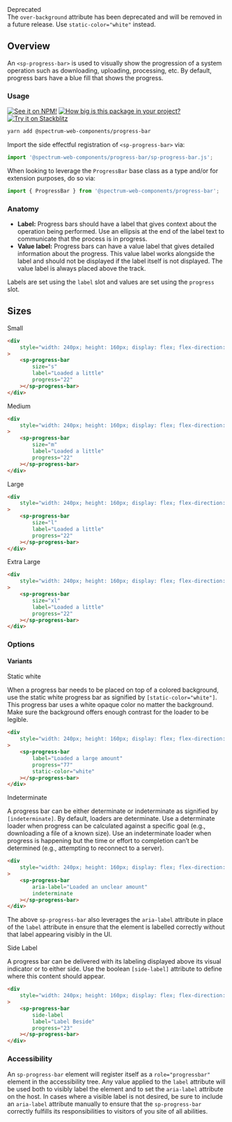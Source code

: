 <sp-alert-banner open variant="info">
    <div class="spectrum-InLineAlert-header">
        <span>Deprecated</span>
    </div>
    <div class="spectrum-InLineAlert-content">
        The <code>over-background</code> attribute has been deprecated and will be removed in a future release. Use <code>static-color="white"</code> instead.
    </div>
</sp-alert-banner>

## Overview

An `<sp-progress-bar>` is used to visually show the progression of a system operation such as downloading, uploading, processing, etc. By default, progress bars have a blue fill that shows the progress.

### Usage

[![See it on NPM!](https://img.shields.io/npm/v/@spectrum-web-components/progress-bar?style=for-the-badge)](https://www.npmjs.com/package/@spectrum-web-components/progress-bar)
[![How big is this package in your project?](https://img.shields.io/bundlephobia/minzip/@spectrum-web-components/progress-bar?style=for-the-badge)](https://bundlephobia.com/result?p=@spectrum-web-components/progress-bar)
[![Try it on Stackblitz](https://img.shields.io/badge/Try%20it%20on-Stackblitz-blue?style=for-the-badge)](https://stackblitz.com/edit/vitejs-vite-evntgrmn)

```zsh
yarn add @spectrum-web-components/progress-bar
```

Import the side effectful registration of `<sp-progress-bar>` via:

```ts
import '@spectrum-web-components/progress-bar/sp-progress-bar.js';
```

When looking to leverage the `ProgressBar` base class as a type and/or for extension purposes, do so via:

```ts
import { ProgressBar } from '@spectrum-web-components/progress-bar';
```

### Anatomy

- **Label:** Progress bars should have a label that gives context about the operation being performed. Use an ellipsis at the end of the label text to communicate that the process is in progress.
- **Value label:** Progress bars can have a value label that gives detailed information about the progress. This value label works alongside the label and should not be displayed if the label itself is not displayed. The value label is always placed above the track.

Labels are set using the `label` slot and values are set using the `progress` slot.

## Sizes

<sp-tabs selected="m" auto label="Size Attribute Options">
<sp-tab value="s">Small</sp-tab>
<sp-tab-panel value="s">

```html
<div
    style="width: 240px; height: 160px; display: flex; flex-direction: column; align-items: center; justify-content: space-around;"
>
    <sp-progress-bar
        size="s"
        label="Loaded a little"
        progress="22"
    ></sp-progress-bar>
</div>
```

</sp-tab-panel>
<sp-tab value="m">Medium</sp-tab>
<sp-tab-panel value="m">

```html
<div
    style="width: 240px; height: 160px; display: flex; flex-direction: column; align-items: center; justify-content: space-around;"
>
    <sp-progress-bar
        size="m"
        label="Loaded a little"
        progress="22"
    ></sp-progress-bar>
</div>
```

</sp-tab-panel>
<sp-tab value="l">Large</sp-tab>
<sp-tab-panel value="l">

```html
<div
    style="width: 240px; height: 160px; display: flex; flex-direction: column; align-items: center; justify-content: space-around;"
>
    <sp-progress-bar
        size="l"
        label="Loaded a little"
        progress="22"
    ></sp-progress-bar>
</div>
```

</sp-tab-panel>
<sp-tab value="xl">Extra Large</sp-tab>
<sp-tab-panel value="xl">

```html
<div
    style="width: 240px; height: 160px; display: flex; flex-direction: column; align-items: center; justify-content: space-around;"
>
    <sp-progress-bar
        size="xl"
        label="Loaded a little"
        progress="22"
    ></sp-progress-bar>
</div>
```

</sp-tab-panel>
</sp-tabs>

### Options

#### Variants

<sp-tabs selected="static-white" auto label="Variants">
<sp-tab value="static-white">Static white</sp-tab>
<sp-tab-panel value="static-white">

When a progress bar needs to be placed on top of a colored background, use the static white progress bar as signified by `[static-color="white"]`. This progress bar uses a white opaque color no matter the background. Make sure the background offers enough contrast for the loader to be legible.

```html
<div
    style="width: 240px; height: 160px; display: flex; flex-direction: column; align-items: center; justify-content: space-around; background-color: var(--spectrum-seafoam-900);"
>
    <sp-progress-bar
        label="Loaded a large amount"
        progress="77"
        static-color="white"
    ></sp-progress-bar>
</div>
```

</sp-tab-panel>
<sp-tab value="indeterminate">Indeterminate</sp-tab>
<sp-tab-panel value="indeterminate">

A progress bar can be either determinate or indeterminate as signified by `[indeterminate]`. By default, loaders are determinate. Use a determinate loader when progress can be calculated against a specific goal (e.g., downloading a file of a known size). Use an indeterminate loader when progress is happening but the time or effort to completion can’t be determined (e.g., attempting to reconnect to a server).

```html
<div
    style="width: 240px; height: 160px; display: flex; flex-direction: column; align-items: center; justify-content: space-around;"
>
    <sp-progress-bar
        aria-label="Loaded an unclear amount"
        indeterminate
    ></sp-progress-bar>
</div>
```

The above `sp-progress-bar` also leverages the `aria-label` attribute in place of the `label` attribute in ensure that the element is labelled correctly without that label appearing visibly in the UI.

</sp-tab-panel>
<sp-tab value="side-label">Side Label</sp-tab>
<sp-tab-panel value="side-label">

A progress bar can be delivered with its labeling displayed above its visual indicator or to either side. Use the boolean `[side-label]` attribute to define where this content should appear.

```html
<div
    style="width: 240px; height: 160px; display: flex; flex-direction: column; align-items: center; justify-content: space-around;"
>
    <sp-progress-bar
        side-label
        label="Label Beside"
        progress="23"
    ></sp-progress-bar>
</div>
```

</sp-tab-panel>
</sp-tabs>

### Accessibility

An `sp-progress-bar` element will register itself as a `role="progressbar"` element in the accessibility tree. Any value applied to the `label` attribute will be used both to visibly label the element and to set the `aria-label` attribute on the host. In cases where a visible label is not desired, be sure to include an `aria-label` attribute manually to ensure that the `sp-progress-bar` correctly fulfills its responsibilities to visitors of you site of all abilities.
